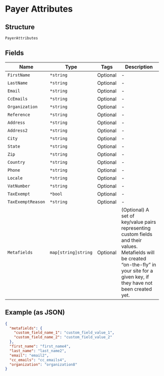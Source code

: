 
# Payer Attributes

## Structure

`PayerAttributes`

## Fields

| Name | Type | Tags | Description |
|  --- | --- | --- | --- |
| `FirstName` | `*string` | Optional | - |
| `LastName` | `*string` | Optional | - |
| `Email` | `*string` | Optional | - |
| `CcEmails` | `*string` | Optional | - |
| `Organization` | `*string` | Optional | - |
| `Reference` | `*string` | Optional | - |
| `Address` | `*string` | Optional | - |
| `Address2` | `*string` | Optional | - |
| `City` | `*string` | Optional | - |
| `State` | `*string` | Optional | - |
| `Zip` | `*string` | Optional | - |
| `Country` | `*string` | Optional | - |
| `Phone` | `*string` | Optional | - |
| `Locale` | `*string` | Optional | - |
| `VatNumber` | `*string` | Optional | - |
| `TaxExempt` | `*bool` | Optional | - |
| `TaxExemptReason` | `*string` | Optional | - |
| `Metafields` | `map[string]string` | Optional | (Optional) A set of key/value pairs representing custom fields and their values. Metafields will be created “on-the-fly” in your site for a given key, if they have not been created yet. |

## Example (as JSON)

```json
{
  "metafields": {
    "custom_field_name_1": "custom_field_value_1",
    "custom_field_name_2": "custom_field_value_2"
  },
  "first_name": "first_name4",
  "last_name": "last_name2",
  "email": "email2",
  "cc_emails": "cc_emails4",
  "organization": "organization8"
}
```

